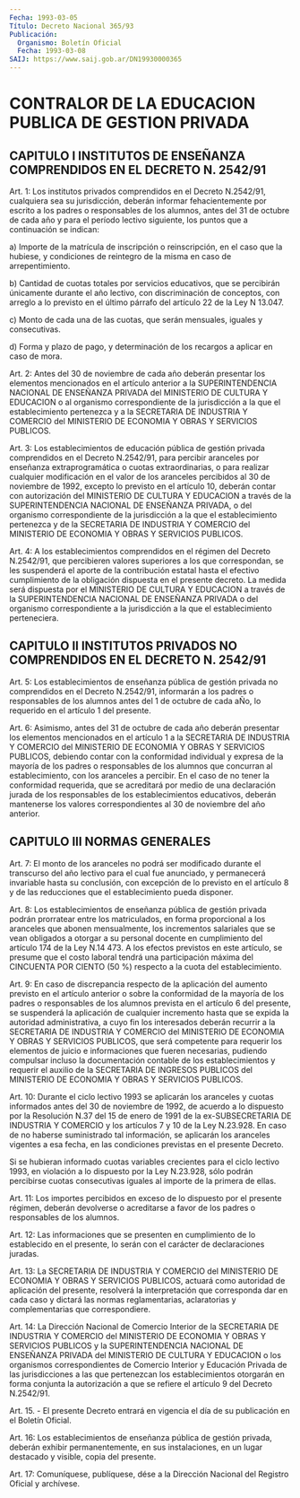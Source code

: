 ```yaml
---
Fecha: 1993-03-05
Título: Decreto Nacional 365/93
Publicación:
  Organismo: Boletín Oficial
  Fecha: 1993-03-08
SAIJ: https://www.saij.gob.ar/DN19930000365
---
```

# CONTRALOR DE LA EDUCACION PUBLICA DE GESTION PRIVADA

## CAPITULO  I  INSTITUTOS  DE ENSEÑANZA COMPRENDIDOS EN EL DECRETO N. 2542/91

<a id="1"></a>
Art.  1:  Los  institutos  privados comprendidos en el Decreto N.2542/91,  cualquiera  sea  su  jurisdicción,    deberán  informar fehacientemente  por  escrito  a los padres o responsables  de  los alumnos, antes del 31 de octubre  de  cada  año  y  para el período lectivo  siguiente,  los  puntos que a continuación se indican:

a) Importe de la matrícula  de  inscripción o reinscripción, en el caso que la hubiese, y condiciones  de  reintegro  de  la  misma en caso de arrepentimiento.

b)  Cantidad  de  cuotas totales por servicios educativos, que  se percibirán únicamente  durante  el  año lectivo, con discriminación de conceptos, con arreglo a lo previsto  en  el  último párrafo del artículo 22 de la Ley N 13.047.

c)  Monto de cada una de las cuotas, que serán mensuales,  iguales y consecutivas.

d) Forma  y  plazo  de  pago,  y  determinación  de los recargos a aplicar en caso de mora.

<a id="2"></a>
Art. 2: Antes del 30 de noviembre de cada año deberán presentar los elementos mencionados en el artículo anterior a la SUPERINTENDENCIA  NACIONAL  DE  ENSEÑANZA PRIVADA del MINISTERIO DE CULTURA  Y  EDUCACION  o  al  organismo    correspondiente   de  la jurisdicción  a  la  que  el  establecimiento  pertenezca  y  a  la SECRETARIA  DE  INDUSTRIA  Y  COMERCIO del MINISTERIO DE ECONOMIA Y OBRAS Y SERVICIOS PUBLICOS.

<a id="3"></a>
Art.  3:  Los establecimientos de educación pública de gestión privada  comprendidos   en  el  Decreto  N.2542/91,  para  percibir aranceles por enseñanza extraprogramática o cuotas extraordinarias,  o para  realizar  cualquier  modificación  en  el valor de los aranceles  percibidos  al  30  de  noviembre  de 1992, excepto   lo  previsto  en  el  artículo  10,  deberán  contar  con autorización  del  MINISTERIO DE CULTURA Y EDUCACION a través de la SUPERINTENDENCIA NACIONAL  DE  ENSEÑANZA  PRIVADA,  o del organismo correspondiente  de  la  jurisdicción  a  la que el establecimiento pertenezca  y  de  la  SECRETARIA  DE  INDUSTRIA   Y  COMERCIO  del MINISTERIO DE ECONOMIA Y OBRAS Y SERVICIOS PUBLICOS.

<a id="4"></a>
Art.  4: A los establecimientos comprendidos en el régimen del Decreto N.2542/91,  que  percibieren  valores  superiores a los que correspondan,  se  les  suspenderá  el  aporte  de la  contribución estatal  hasta el efectivo cumplimiento de la obligación  dispuesta en el presente  decreto. La medida será dispuesta por el MINISTERIO DE CULTURA Y EDUCACION  a través de la SUPERINTENDENCIA NACIONAL DE ENSEÑANZA PRIVADA o del organismo correspondiente a la jurisdicción a la que el establecimiento perteneciera.

## CAPITULO  II  INSTITUTOS  PRIVADOS NO COMPRENDIDOS EN EL DECRETO N. 2542/91

<a id="5"></a>
Art.  5:  Los establecimientos de enseñanza pública de gestión privada no comprendidos  en  el Decreto N.2542/91, informarán a los padres o responsables de los alumnos  antes  del  1  de  octubre de cada aÑo, lo requerido en el artículo 1 del presente.

<a id="6"></a>
Art.  6: Asimismo, antes del 31 de octubre de cada año deberán presentar  los   elementos  mencionados  en  el  artículo  1  a  la SECRETARIA DE INDUSTRIA  Y  COMERCIO  del  MINISTERIO DE ECONOMIA Y OBRAS  Y  SERVICIOS PUBLICOS, debiendo contar  con  la  conformidad individual  y expresa de la mayoría de los padres o responsables de los alumnos que  concurran  al establecimiento, con los aranceles a percibir. En el caso de no tener  la  conformidad requerida, que se acreditará por medio de una declaración  jurada de los responsables de los establecimientos educativos, deberán  mantenerse los valores correspondientes al 30 de noviembre del año anterior.

## CAPITULO III NORMAS GENERALES

<a id="7"></a>
Art.  7:  El  monto  de  los aranceles no podrá ser modificado durante el transcurso del año lectivo  para  el cual fue anunciado, y permanecerá invariable hasta su conclusión,  con  excepción de lo previsto en el artículo 8 y de las reducciones que el establecimiento pueda disponer.

<a id="8"></a>
Art.  8:  Los establecimientos de enseñanza pública de gestión privada  podrán  prorratear    entre  los  matriculados,  en  forma proporcional  a  los  aranceles  que    abonen   mensualmente,  los incrementos  salariales  que  se  vean  obligados  a otorgar  a  su personal docente en cumplimiento del artículo 174 de  la  Ley  N.14 473.  A  los  efectos previstos en este artículo, se presume que el costo laboral tendrá  una  participación  máxima  del CINCUENTA POR CIENTO (50 %) respecto a la cuota del establecimiento.

<a id="9"></a>
Art.  9: En caso de discrepancia respecto de la aplicación del aumento previsto  en el artículo anterior o sobre la conformidad de la mayoría de los padres  o responsables de los alumnos prevista en el  artículo  6  del  presente,  se  suspenderá  la  aplicación  de cualquier incremento hasta que se expida la autoridad administrativa, a cuyo  fin  los  interesados deberán recurrir a la SECRETARIA DE INDUSTRIA Y COMERCIO  del  MINISTERIO  DE  ECONOMIA Y OBRAS  Y SERVICIOS PUBLICOS, que será competente para requerir  los elementos    de  juicio  e  informaciones  que  fueren  necesarias, pudiendo  compulsar   incluso  la  documentación  contable  de  los establecimientos  y  requerir   el  auxilio  de  la  SECRETARIA  DE INGRESOS PUBLICOS del MINISTERIO  DE  ECONOMIA  Y OBRAS Y SERVICIOS PUBLICOS.

<a id="10"></a>
Art.  10:  Durante  el  ciclo  lectivo  1993  se aplicarán los aranceles  y cuotas informados antes del 30 de noviembre  de  1992, de acuerdo a  lo  dispuesto  por la Resolución N.37 del 15 de enero de  1991 de la ex-SUBSECRETARIA  DE  INDUSTRIA  Y  COMERCIO  y  los artículos  7  y  10  de  la  Ley  N.23.928.  En  caso de no haberse suministrado  tal información, se aplicarán los aranceles  vigentes a esa fecha, en  las  condiciones previstas en el presente Decreto.

Si se hubieran informado  cuotas variables crecientes para el ciclo lectivo 1993, en violación  a  lo  dispuesto  por  la Ley N.23.928, sólo  podrán percibirse cuotas consecutivas iguales al  importe  de la primera de ellas.

<a id="11"></a>
Art. 11: Los importes percibidos en exceso de lo dispuesto por el presente  régimen,  deberán  devolverse o acreditarse a favor de los padres o responsables de los alumnos.

<a id="12"></a>
Art. 12: Las informaciones que se presenten en cumplimiento de lo establecido  en  el  presente,  lo  serán  con  el  carácter  de declaraciones juradas.

<a id="13"></a>
Art.  13: La SECRETARIA DE INDUSTRIA Y COMERCIO del MINISTERIO DE ECONOMIA  Y  OBRAS  Y SERVICIOS PUBLICOS, actuará como autoridad de  aplicación  del  presente,   resolverá  la  interpretación  que corresponda dar en cada caso y dictará  las  normas reglamentarias, aclaratorias y complementarias que correspondiere.

<a id="14"></a>
Art.  14:  La  Dirección  Nacional  de Comercio Interior de la SECRETARIA  DE INDUSTRIA Y COMERCIO del MINISTERIO  DE  ECONOMIA  Y OBRAS  Y SERVICIOS  PUBLICOS  y  la  SUPERINTENDENCIA  NACIONAL  DE ENSEÑANZA  PRIVADA  del  MINISTERIO  DE  CULTURA  Y EDUCACION o los organismos  correspondientes  de  Comercio  Interior  y   Educación Privada de las jurisdicciones a las que pertenezcan los establecimientos otorgarán en forma conjunta la autorización  a que se refiere el artículo 9 del Decreto N.2542/91.

<a id="15"></a>
Art. 15. - El presente Decreto entrará en vigencia el día de su publicación en el Boletín Oficial.

<a id="16"></a>
Art.  16: Los establecimientos de enseñanza pública de gestión privada, deberán  exhibir permanentemente, en sus instalaciones, en un lugar destacado y visible, copia del presente.

<a id="17"></a>
Art. 17: Comuníquese, publíquese, dése a la Dirección Nacional del Registro Oficial y archívese.